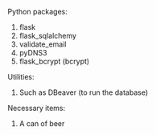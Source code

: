 Python packages:
1. flask
2. flask_sqlalchemy
3. validate_email
4. pyDNS3
5. flask_bcrypt (bcrypt)

Utilities:
1. Such as DBeaver (to run the database)

Necessary items:
1. A can of beer